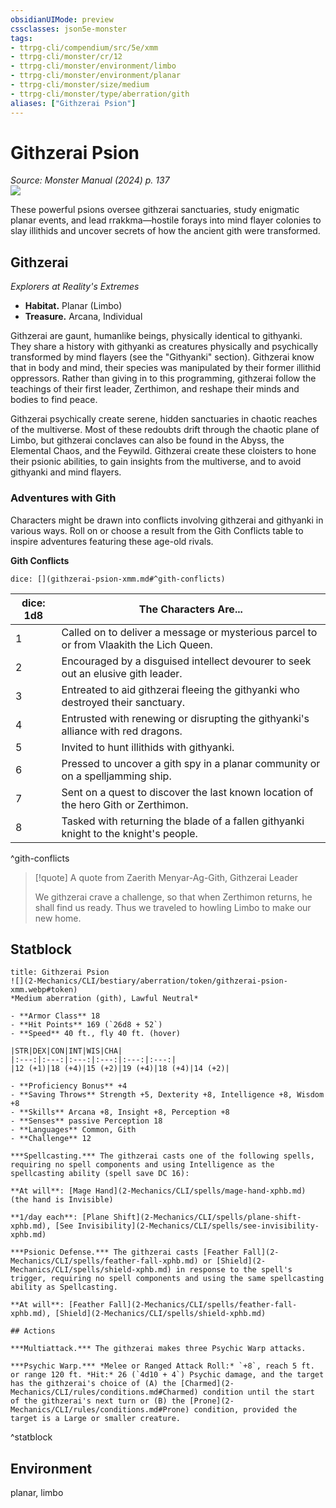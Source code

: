 ```yaml
---
obsidianUIMode: preview
cssclasses: json5e-monster
tags:
- ttrpg-cli/compendium/src/5e/xmm
- ttrpg-cli/monster/cr/12
- ttrpg-cli/monster/environment/limbo
- ttrpg-cli/monster/environment/planar
- ttrpg-cli/monster/size/medium
- ttrpg-cli/monster/type/aberration/gith
aliases: ["Githzerai Psion"]
---
```

# Githzerai Psion
*Source: Monster Manual (2024) p. 137*  
![](2-Mechanics/CLI/bestiary/aberration/img/githzerai.webp#right)

These powerful psions oversee githzerai sanctuaries, study enigmatic planar events, and lead rrakkma—hostile forays into mind flayer colonies to slay illithids and uncover secrets of how the ancient gith were transformed.

## Githzerai

*Explorers at Reality's Extremes*

- **Habitat.** Planar (Limbo)  
- **Treasure.** Arcana, Individual  

Githzerai are gaunt, humanlike beings, physically identical to githyanki. They share a history with githyanki as creatures physically and psychically transformed by mind flayers (see the "Githyanki" section). Githzerai know that in body and mind, their species was manipulated by their former illithid oppressors. Rather than giving in to this programming, githzerai follow the teachings of their first leader, Zerthimon, and reshape their minds and bodies to find peace.

Githzerai psychically create serene, hidden sanctuaries in chaotic reaches of the multiverse. Most of these redoubts drift through the chaotic plane of Limbo, but githzerai conclaves can also be found in the Abyss, the Elemental Chaos, and the Feywild. Githzerai create these cloisters to hone their psionic abilities, to gain insights from the multiverse, and to avoid githyanki and mind flayers.

### Adventures with Gith

Characters might be drawn into conflicts involving githzerai and githyanki in various ways. Roll on or choose a result from the Gith Conflicts table to inspire adventures featuring these age-old rivals.

**Gith Conflicts**

`dice: [](githzerai-psion-xmm.md#^gith-conflicts)`

| dice: 1d8 | The Characters Are... |
|-----------|-----------------------|
| 1 | Called on to deliver a message or mysterious parcel to or from Vlaakith the Lich Queen. |
| 2 | Encouraged by a disguised intellect devourer to seek out an elusive gith leader. |
| 3 | Entreated to aid githzerai fleeing the githyanki who destroyed their sanctuary. |
| 4 | Entrusted with renewing or disrupting the githyanki's alliance with red dragons. |
| 5 | Invited to hunt illithids with githyanki. |
| 6 | Pressed to uncover a gith spy in a planar community or on a spelljamming ship. |
| 7 | Sent on a quest to discover the last known location of the hero Gith or Zerthimon. |
| 8 | Tasked with returning the blade of a fallen githyanki knight to the knight's people. |
^gith-conflicts

> [!quote] A quote from Zaerith Menyar-Ag-Gith, Githzerai Leader  
> 
> We githzerai crave a challenge, so that when Zerthimon returns, he shall find us ready. Thus we traveled to howling Limbo to make our new home.


## Statblock

```ad-statblock
title: Githzerai Psion
![](2-Mechanics/CLI/bestiary/aberration/token/githzerai-psion-xmm.webp#token)
*Medium aberration (gith), Lawful Neutral*

- **Armor Class** 18 
- **Hit Points** 169 (`26d8 + 52`) 
- **Speed** 40 ft., fly 40 ft. (hover)

|STR|DEX|CON|INT|WIS|CHA|
|:---:|:---:|:---:|:---:|:---:|:---:|
|12 (+1)|18 (+4)|15 (+2)|19 (+4)|18 (+4)|14 (+2)|

- **Proficiency Bonus** +4
- **Saving Throws** Strength +5, Dexterity +8, Intelligence +8, Wisdom +8
- **Skills** Arcana +8, Insight +8, Perception +8
- **Senses** passive Perception 18
- **Languages** Common, Gith
- **Challenge** 12

***Spellcasting.*** The githzerai casts one of the following spells, requiring no spell components and using Intelligence as the spellcasting ability (spell save DC 16):

**At will**: [Mage Hand](2-Mechanics/CLI/spells/mage-hand-xphb.md) (the hand is Invisible)

**1/day each**: [Plane Shift](2-Mechanics/CLI/spells/plane-shift-xphb.md), [See Invisibility](2-Mechanics/CLI/spells/see-invisibility-xphb.md)

***Psionic Defense.*** The githzerai casts [Feather Fall](2-Mechanics/CLI/spells/feather-fall-xphb.md) or [Shield](2-Mechanics/CLI/spells/shield-xphb.md) in response to the spell's trigger, requiring no spell components and using the same spellcasting ability as Spellcasting.

**At will**: [Feather Fall](2-Mechanics/CLI/spells/feather-fall-xphb.md), [Shield](2-Mechanics/CLI/spells/shield-xphb.md)

## Actions

***Multiattack.*** The githzerai makes three Psychic Warp attacks.

***Psychic Warp.*** *Melee or Ranged Attack Roll:* `+8`, reach 5 ft. or range 120 ft. *Hit:* 26 (`4d10 + 4`) Psychic damage, and the target has the githzerai's choice of (A) the [Charmed](2-Mechanics/CLI/rules/conditions.md#Charmed) condition until the start of the githzerai's next turn or (B) the [Prone](2-Mechanics/CLI/rules/conditions.md#Prone) condition, provided the target is a Large or smaller creature.
```
^statblock

## Environment

planar, limbo